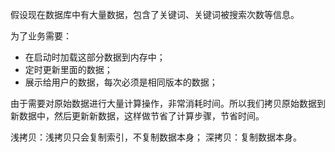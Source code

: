 假设现在数据库中有大量数据，包含了关键词、关键词被搜索次数等信息。

为了业务需要：

- 在启动时加载这部分数据到内存中；
- 定时更新里面的数据；
- 展示给用户的数据，每次必须是相同版本的数据；


由于需要对原始数据进行大量计算操作，非常消耗时间。所以我们拷贝原始数据到新数据中，然后更新新数据，这样做节省了计算步骤，节省时间。


浅拷贝：浅拷贝只会复制索引，不复制数据本身；
深拷贝：复制数据本身。




